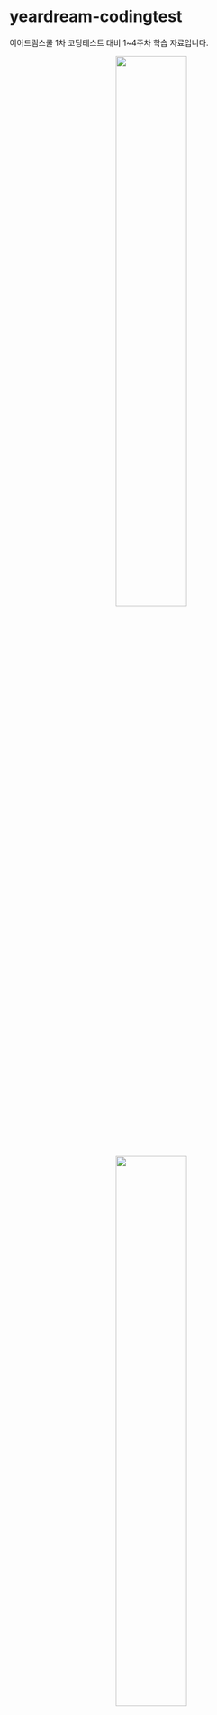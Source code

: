 # yeardream-codingtest
이어드림스쿨 1차 코딩테스트 대비 1~4주차 학습 자료입니다.




<p align="center">
  <img src="https://github.com/user-attachments/assets/68a9040f-0d6e-4f4e-8d71-9f59c540a3a8" width="50%" />
  <br/>
  <img src="https://github.com/user-attachments/assets/27871dec-99c1-40a3-8285-acb24e97c331" width="50%" />
  <br/>
  <img src="https://github.com/user-attachments/assets/df8532b4-570b-4297-8446-15844c8b4769" width="50%" />
</p>
